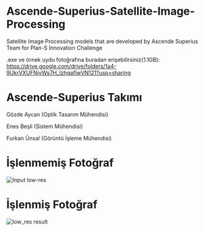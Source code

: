 # Ascende-Superius-Satellite-Image-Processing
Satellite Image Processing models that are developed by Ascende Superius Team for Plan-S Innovation Challenge

.exe ve örnek uydu fotoğrafına buradan erişebilirsiniz(1.1GB): 
https://drive.google.com/drive/folders/1a4-9UkrVXUFNjvWs7H_IzhgaflwVN121?usp=sharing

# Ascende-Superius Takımı
Gözde Aycan (Optik Tasarım Mühendisi)

Enes Beşli (Sistem Mühendisi)

Furkan Ünsal (Görüntü İşleme Mühendisi)


# İşlenmemiş Fotoğraf
![Input low-res](https://user-images.githubusercontent.com/89701935/188975559-a9dc9454-e7bd-4dbe-a6b9-81d86482c069.png)
# İşlenmiş Fotoğraf
![low_res result](https://user-images.githubusercontent.com/89701935/188972440-3c31224e-7185-4cda-a6a2-88da8bafc09f.png)
